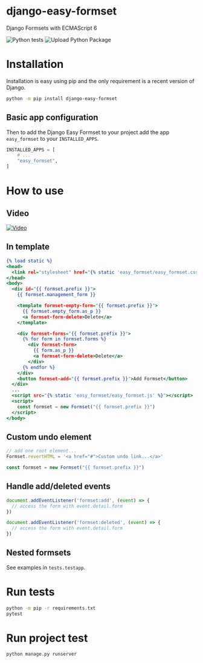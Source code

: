 # django-easy-formset

Django Formsets with ECMAScript 6

![Python tests](https://github.com/CleitonDeLima/django-easy-formset/workflows/Python%20tests/badge.svg)
![Upload Python Package](https://github.com/CleitonDeLima/django-easy-formset/workflows/Upload%20Python%20Package/badge.svg)

# Installation

Installation is easy using pip and the only requirement is a recent version of Django.

```bash
python -m pip install django-easy-formset
```

## Basic app configuration
Then to add the Django Easy Formset to your project add the app `easy_formset` to
your `INSTALLED_APPS`.

```python
INSTALLED_APPS = [
    # ...
    "easy_formset",
]
```

# How to use

## Video
[![Video](https://img.youtube.com/vi/TTXwUOZY_y4/0.jpg)](https://www.youtube.com/watch?v=TTXwUOZY_y4)


## In template
```djangotemplate
{% load static %}
<head>
  <link rel="stylesheet" href="{% static 'easy_formset/easy_formset.css' %}">
</head>
<body>
  <div id="{{ formset.prefix }}">
    {{ formset.management_form }}

    <template formset-empty-form="{{ formset.prefix }}">
      {{ formset.empty_form.as_p }}
      <a formset-form-delete>Delete</a>
    </template>

    <div formset-forms="{{ formset.prefix }}">
      {% for form in formset.forms %}
        <div formset-form>
          {{ form.as_p }}
          <a formset-form-delete>Delete</a>
        </div>
      {% endfor %}
    </div>
    <button formset-add="{{ formset.prefix }}">Add Formset</button>
  </div>
  ...
  <script src="{% static 'easy_formset/easy_formset.js' %}"></script>
  <script>
    const formset = new Formset("{{ formset.prefix }}")
  </script>
</body>
```

## Custom undo element

```js
// add one root element...
Formset.revertHTML = '<a href="#">Custom undo link...</a>'

const formset = new Formset("{{ formset.prefix }}")
```

## Handle add/deleted events

```javascript
document.addEventListener('formset:add', (event) => {
  // access the form with event.detail.form
})

document.addEventListener('formset:deleted', (event) => {
  // access the form with event.detail.form
})
```

## Nested formsets

See examples in `tests.testapp`.


# Run tests
```bash
python -m pip -r requirements.txt
pytest
```

# Run project test
```bash
python manage.py runserver
```
